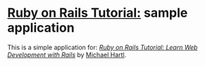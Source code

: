# [Ruby on Rails Tutorial:](http://www.theodinproject.com/ruby-on-rails) sample application
This is a simple application for:
[*Ruby on Rails Tutorial:
Learn Web Development with Rails*](http://www.railstutorial.org/)
by [Michael Hartl](http://www.michaelhartl.com/). 